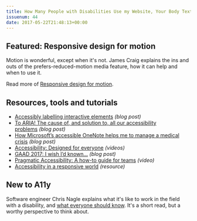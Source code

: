 ```yaml
---
title: How Many People with Disabilities Use my Website, Your Body Text is Too Small, Accessibility Fundamentals and More
issuenum: 44
date: 2017-05-22T21:48:13+00:00
---
```


## Featured: Responsive design for motion

Motion is wonderful, except when it's not. James Craig explains the ins and outs of the prefers-reduced-motion media feature, how it can help and when to use it.

Read more of [Responsive design for motion](https://webkit.org/blog/7551/responsive-design-for-motion/).

## Resources, tools and tutorials

* [Accessibly labelling interactive elements](https://hiddedevries.nl/en/blog/2017-05-05-accessibly-labelling-interactive-elements) _(blog post)_
* [To ARIA! The cause of, and solution to, all our accessibility problems](http://webaim.org/blog/aria-cause-solution/) _(blog post)_
* [How Microsoft’s accessible OneNote helps me to manage a medical crisis](http://steve.sawczyn.com/how-microsofts-accessible-onenote-helps-me-to-manage-a-medical-crisis/) _(blog post)_
* [Accessibility: Designed for everyone](https://www.youtube.com/playlist?list=PLHFlHpPjgk7307LVoFKonAqq616WCzif7) _(videos)_
* [GAAD 2017: I wish I’d known…](https://www.paciellogroup.com/blog/2017/05/gaad-2017-i-wish-id-known/) _(blog post)_
* [Pragmatic Accessibility: A how-to guide for teams](https://www.youtube.com/watch?v=A5XzoDT37iM) _(video)_
* [Accessibility in a responsive world](https://www.filamentgroup.com/lab/accessibility-funka.html) _(resource)_

## New to A11y

Software engineer Chris Nagle explains what it's like to work in the field with a disability, and [what everyone should know](http://www.businessinsider.com/inmoji-chris-nagel-visually-impaired-programmer-interview-2017-4). It's a short read, but a worthy perspective to think about.